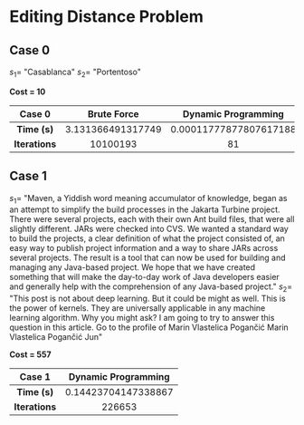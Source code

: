 # Editing Distance Problem

## Case 0
$s_1 =$ "Casablanca"
$s_2 =$ "Portentoso"

**Cost = 10**

|   **Case 0**   |     **Brute Force**    |    **Dynamic Programming**    |
|:--------------:|:----------------------:|:-----------------------------:|
|  **Time (s)**  |    3.131366491317749   |     0.00011777877807617188    |
| **Iterations** |        10100193        |               81              |

## Case 1
$s_1 =$ "Maven, a Yiddish word meaning accumulator of knowledge, began as an attempt to simplify the build processes in the Jakarta Turbine project. There were several projects, each with their own Ant build files, that were all slightly different. JARs were checked into CVS. We wanted a standard way to build the projects, a clear definition of what the project consisted of, an easy way to publish project information and a way to share JARs across several projects. The result is a tool that can now be used for building and managing any Java-based project. We hope that we have created something that will make the day-to-day work of Java developers easier and generally help with the comprehension of any Java-based project."
$s_2 =$ "This post is not about deep learning. But it could be might as well. This is the power of kernels. They are universally applicable in any machine learning algorithm. Why you might ask? I am going to try to answer this question in this article. Go to the profile of Marin Vlastelica Pogančić Marin Vlastelica Pogančić Jun"

**Cost = 557**

|   **Case 1**   |    **Dynamic Programming**    |
|:--------------:|:-----------------------------:|
|  **Time (s)**  |      0.14423704147338867      |
| **Iterations** |            226653             |
